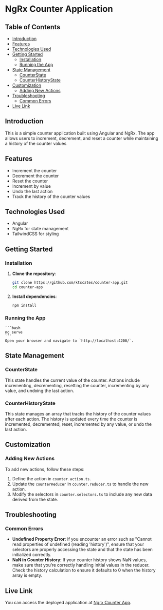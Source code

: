 # NgRx Counter Application

## Table of Contents
- [Introduction](#introduction)
- [Features](#features)
- [Technologies Used](#technologies-used)
- [Getting Started](#getting-started)
  - [Installation](#installation)
  - [Running the App](#running-the-app)
- [State Management](#state-management)
  - [CounterState](#counterstate)
  - [CounterHistoryState](#counterhistorystate)
- [Customization](#customization)
  - [Adding New Actions](#adding-new-actions)
- [Troubleshooting](#troubleshooting)
  - [Common Errors](#common-errors)
- [Live Link](#live-link)

## Introduction
This is a simple counter application built using Angular and NgRx. The app allows users to increment, decrement, and reset a counter while maintaining a history of the counter values.

## Features
- Increment the counter
- Decrement the counter
- Reset the counter
- Increment by value
- Undo the last action
- Track the history of the counter values

## Technologies Used
- Angular
- NgRx for state management
- TailwindCSS for styling

## Getting Started

### Installation

1. **Clone the repository**:

   ```bash
   git clone https://github.com/ktscates/counter-app.git
   cd counter-app
   ```

2. **Install dependencies**:

   ```bash
   npm install
   ```

### Running the App

    ```bash
    ng serve
    ```
    Open your browser and navigate to `http://localhost:4200/`.


## State Management

### CounterState
This state handles the current value of the counter. Actions include incrementing, decrementing, resetting the counter, incrementing by any value, and undoing the last action.

### CounterHistoryState
This state manages an array that tracks the history of the counter values after each action. The history is updated every time the counter is incremented, decremented, reset, incremented by any value, or undo the last action.

## Customization

### Adding New Actions
To add new actions, follow these steps:
1. Define the action in `counter.action.ts`.
2. Update the `counterReducer` in `counter.reducer.ts` to handle the new action.
3. Modify the selectors in `counter.selectors.ts` to include any new data derived from the state.

## Troubleshooting

### Common Errors
- **Undefined Property Error**: If you encounter an error such as "Cannot read properties of undefined (reading 'history')", ensure that your selectors are properly accessing the state and that the state has been initialized correctly.
- **NaN in Counter History**: If your counter history shows NaN values, make sure that you're correctly handling initial values in the reducer. Check the history calculation to ensure it defaults to 0 when the history array is empty.

## Live Link
You can access the deployed application at [Ngrx Counter App](https://ktscates-counter-app.netlify.app/).

